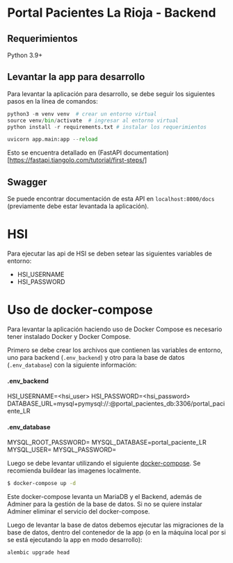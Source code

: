 # Portal Pacientes La Rioja - Backend

## Requerimientos

Python 3.9+

## Levantar la app para desarrollo

Para levantar la aplicación para desarrollo, se debe seguir los siguientes pasos
en la línea de comandos:

```python
python3 -m venv venv  # crear un entorno virtual
source venv/bin/activate  # ingresar al entorno virtual
python install -r requirements.txt # instalar los requerimientos

uvicorn app.main:app --reload
```

Esto se encuentra detallado en (FastAPI documentation)[https://fastapi.tiangolo.com/tutorial/first-steps/]

## Swagger
Se puede encontrar documentación de esta API en ``localhost:8000/docs`` (previamente debe estar levantada
la aplicación).

# HSI
Para ejecutar las api de HSI se deben setear las siguientes variables de entorno:

  * HSI_USERNAME
  * HSI_PASSWORD

# Uso de docker-compose
Para levantar la aplicación haciendo uso de Docker Compose es necesario
tener instalado Docker y Docker Compose.

Primero se debe crear los archivos que contienen las variables de 
entorno, uno para backend (`.env_backend`) y otro para la base de datos
(`.env_database`) con la siguiente información:

#### .env_backend
HSI_USERNAME=<hsi_user>
HSI_PASSWORD=<hsi_password>
DATABASE_URL=mysql+pymysql://<user>:<password>@portal_pacientes_db:3306/portal_paciente_LR

#### .env_database
MYSQL_ROOT_PASSWORD=<pass>
MYSQL_DATABASE=portal_paciente_LR
MYSQL_USER=<user>
MYSQL_PASSWORD=<user>

Luego se debe levantar utilizando el siguiente [docker-compose](https://github.com/eamanu/portal_pacientes_docker-compose/blob/main/docker-compose.yml). Se recomienda buildear las imagenes localmente.

```bash
$ docker-compose up -d
```

Este docker-compose levanta un MariaDB y el Backend, además de Adminer para
la gestión de la base de datos. Si no se quiere instalar Adminer eliminar el 
servicio del docker-compose.

Luego de levantar la base de datos debemos ejecutar las migraciones de la base
de datos, dentro del contenedor de la app (o en la máquina local por si se está
ejecutando la app en modo desarrollo):

```bash
alembic upgrade head
```
